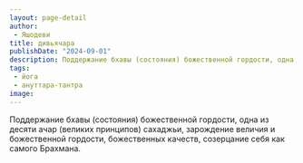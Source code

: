 ```yaml
---
layout: page-detail
author:
 - Яшодеви
title: дивьячара
publishDate: "2024-09-01"
description: Поддержание бхавы (состояния) божественной гордости, одна из десяти ачар (великих принципов) сахаджьи, зарождение величия и божественной гордости, божественных качеств, созерцание себя как самого Брахмана.
tags:
 - йога
 - ануттара-тантра
image: 
---
```


Поддержание бхавы (состояния) божественной гордости, одна из десяти ачар (великих принципов) сахаджьи, зарождение величия и божественной гордости, божественных качеств, созерцание себя как самого Брахмана.

